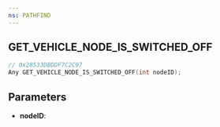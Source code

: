 ```yaml
---
ns: PATHFIND
---
```

## GET_VEHICLE_NODE_IS_SWITCHED_OFF

```c
// 0x28533DBDDF7C2C97
Any GET_VEHICLE_NODE_IS_SWITCHED_OFF(int nodeID);
```

## Parameters
* **nodeID**:
